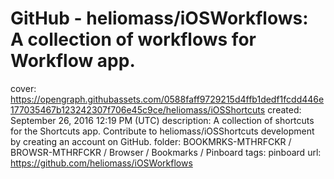 # GitHub - heliomass/iOSWorkflows: A collection of workflows for Workflow app.

cover: https://opengraph.githubassets.com/0588faff9729215d4ffb1dedf1fcdd446e177035467b123242307f706e45c9ce/heliomass/iOSShortcuts
created: September 26, 2016 12:19 PM (UTC)
description: A collection of shortcuts for the Shortcuts app. Contribute to heliomass/iOSShortcuts development by creating an account on GitHub.
folder: BOOKMRKS-MTHRFCKR / BROWSR-MTHRFCKR / Browser / Bookmarks / Pinboard
tags: pinboard
url: https://github.com/heliomass/iOSWorkflows